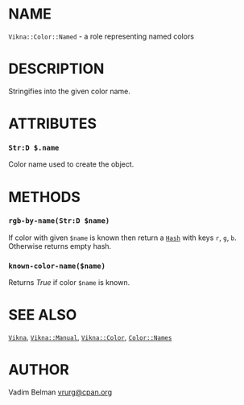 NAME
====



`Vikna::Color::Named` - a role representing named colors

DESCRIPTION
===========



Stringifies into the given color name.

ATTRIBUTES
==========



### `Str:D $.name`

Color name used to create the object.

METHODS
=======



### `rgb-by-name(Str:D $name)`

If color with given `$name` is known then return a [`Hash`](https://docs.raku.org/type/Hash) with keys `r`, `g`, `b`. Otherwise returns empty hash.

### `known-color-name($name)`

Returns *True* if color `$name` is known.

SEE ALSO
========

[`Vikna`](https://github.com/vrurg/raku-Vikna/blob/v0.0.2/docs/md/Vikna.md), [`Vikna::Manual`](https://github.com/vrurg/raku-Vikna/blob/v0.0.2/docs/md/Vikna/Manual.md), [`Vikna::Color`](https://github.com/vrurg/raku-Vikna/blob/v0.0.2/docs/md/Vikna/Color.md), [`Color::Names`](https://modules.raku.org/dist/Color::Names)

AUTHOR
======

Vadim Belman <vrurg@cpan.org>

